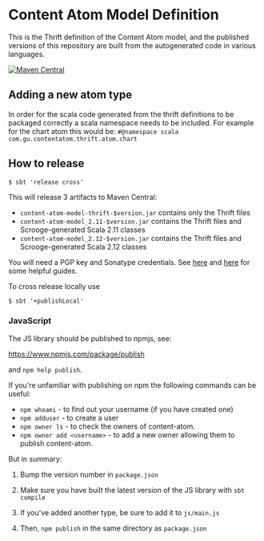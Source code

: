# Content Atom Model Definition

This is the Thrift definition of the Content Atom model, and the published
versions of this repository are built from the autogenerated code in various
languages.

[![Maven Central](https://maven-badges.herokuapp.com/maven-central/com.gu/content-atom-model-thrift/badge.svg)](https://maven-badges.herokuapp.com/maven-central/com.gu/content-atom-model-thrift)

## Adding a new atom type

In order for the scala code generated from the thrift definitions to be packaged correctly a scala namespace needs to be included. For example for the chart atom this would be:
`#@namespace scala com.gu.contentatom.thrift.atom.chart`

## How to release

```
$ sbt 'release cross'
```

This will release 3 artifacts to Maven Central:

* `content-atom-model-thrift-$version.jar` contains only the Thrift files
* `content-atom-model_2.11-$version.jar` contains the Thrift files and Scrooge-generated Scala 2.11 classes
* `content-atom-model_2.12-$version.jar` contains the Thrift files and Scrooge-generated Scala 2.12 classes

You will need a PGP key and Sonatype credentials. See [here](http://www.scala-sbt.org/0.13/docs/Using-Sonatype.html) and [here](https://docs.google.com/document/d/1M_MiE8qntdDn97QIRnIUci5wdVQ8_defCqpeAwoKY8g/edit#heading=h.r815791vmxv5) for some helpful guides.

To cross release locally use

```
$ sbt '+publishLocal'
```

### JavaScript

The JS library should be published to npmjs, see:

https://www.npmjs.com/package/publish

and `npm help publish`.

If you're unfamiliar with publishing on npm the following commands can be useful:

* `npm whoami` - to find out your username (if you have created one)
* `npm adduser` - to create a user
* `npm owner ls` - to check the owners of content-atom.
* `npm owner add <username>` - to add a new owner allowing them to publish content-atom.

But in summary:

1. Bump the version number in `package.json`

2. Make sure you have built the latest version of the JS library with `sbt compile`

3. If you've added another type, be sure to add it to `js/main.js`

4. Then, `npm publish` in the same directory as `package.json`
